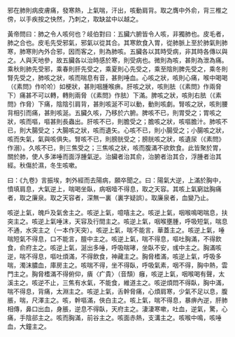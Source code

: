 邪在肺則病皮膚痛，發寒熱，上氣喘，汗出，咳動肩背。取之膺中外俞，背三椎之傍，以手疾按之快然，乃刺之，取缺盆中以越之。

黃帝問曰：肺之令人咳何也？岐伯對曰：五臟六腑皆令人咳，非獨肺也。皮毛者，肺之合也。皮毛先受邪氣，邪氣以從其合。其寒飲食入胃，從肺脈上至於肺氣則肺寒，肺寒則內外合邪，因而客之，則為肺咳。五臟各以其時受病，非其時各傳以與之。人與天地參，故五臟各以治時感於寒，則受病也。微則為咳，甚則為泄為痛。乘秋則肺先受邪，乘春則肝先受之，乘夏則心先受之，乘至陰則脾先受之，乘冬則腎先受之，肺咳之狀，咳而喘息有音，甚則唾血。心咳之狀，咳則心痛，喉中喝喝（《素問》作吤吤）如梗狀，甚則咽腫喉痹。肝咳之狀，咳則胠（《素問》作兩脅下）痛甚不可以轉，轉則兩脅（《素問》作胠）下滿。脾咳之狀，咳則右胠（《素問》作脅）下痛，陰陰引肩背，甚則咳涎不可以動，動則咳劇。腎咳之狀，咳則腰背相引而痛，甚則咳涎。五臟久咳，乃移於六腑。脾咳不已，則胃受之；胃咳之狀，咳而嘔，嘔甚則長蟲出。肝咳不已，則膽受之；膽咳之狀，咳嘔膽汁。肺咳不已，則大腸受之；大腸咳之狀，咳而遺矢。心咳不已，則小腸受之；小腸咳之狀，咳而失氣，氣與咳俱失。腎咳不已，則膀胱受之；膀胱咳之狀，咳遺尿（《素問》作溺）。久咳不已，則三焦受之；三焦咳之狀，咳而腹滿不欲飲食。此皆聚於胃，關於肺，使人多涕唾而面浮腫氣逆。治臟者治其俞，治腑者治其合，浮腫者治其經。秋傷於濕，冬生咳嗽。

曰：《九卷》言振埃，刺外經而去陽病，願卒聞之。曰：陽氣大逆，上滿於胸中，憤填肩息，大氣逆上，喘喝坐臥，病咽噎不得息，取之天容。其咳上氣窮詘胸痛者，取之廉泉。取之天容者，深無一裏（裏字疑誤）。取廉泉者，血變乃止。

咳逆上氣，魄戶及氣舍主之。咳逆上氣，噫嘻主之。咳逆上氣，咽喉鳴喝喘息，扶突主之。咳逆上氣唾沫，天容及行間主之。咳逆上氣，咽喉壅腫，呼吸短氣，喘息不通，水突主之（一本作天突）。咳逆上氣，喘不能言，華蓋主之。咳逆上氣，唾喘短氣不得息，口不能言，膻中主之。咳逆上氣，喘不得息，嘔吐胸滿，不得飲食，俞府主之。咳逆上氣，涎出多唾，呼吸喘哮，坐臥不安，彧中主之。胸滿咳逆，喘不得息，嘔吐煩滿，不得飲食，神藏主之。胸脅榰滿，咳逆上氣，呼吸多喘，濁沫膿血，庫房主之。咳喘不得，坐不得臥，呼吸氣素，咽不得，胸中熱，雲門主之。胸脅榰滿不得俯仰，㿉〈疒貴〉（音頹）癰，咳逆上氣，咽喉喝有聲，太溪主之。咳逆不止，三焦有水氣，不能食，維道主之。咳逆煩悶不得臥，胸中滿，喘不得息，背痛，太淵主之。咳逆上氣，舌幹脅痛，心煩肩寒，少氣不足以息，腹脹，喘，尺澤主之。咳，幹嘔滿，俠白主之。咳上氣，喘不得息，暴痹內逆，肝肺相傳，鼻口出血，身脹，逆息不得臥，天府主之。淒淒寒嗽，吐血，逆氣，驚，心痛，手陰郤主之。咳而胸滿，前谷主之。咳面赤熱，支溝主之。咳喉中鳴，咳唾血，大鐘主之。